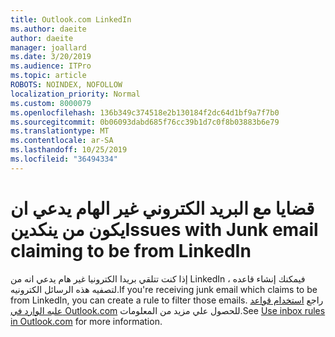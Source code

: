 ```yaml
---
title: Outlook.com LinkedIn
ms.author: daeite
author: daeite
manager: joallard
ms.date: 3/20/2019
ms.audience: ITPro
ms.topic: article
ROBOTS: NOINDEX, NOFOLLOW
localization_priority: Normal
ms.custom: 8000079
ms.openlocfilehash: 136b349c374518e2b130184f2dc64d1bf9a7f7b0
ms.sourcegitcommit: 0b06093dabd685f76cc39b1d7c0f8b03883b6e79
ms.translationtype: MT
ms.contentlocale: ar-SA
ms.lasthandoff: 10/25/2019
ms.locfileid: "36494334"
---
```

# <a name="issues-with-junk-email-claiming-to-be-from-linkedin"></a><span data-ttu-id="13fa9-102">قضايا مع البريد الكتروني غير الهام يدعي ان يكون من ينكدين</span><span class="sxs-lookup"><span data-stu-id="13fa9-102">Issues with Junk email claiming to be from LinkedIn</span></span>

<span data-ttu-id="13fa9-103">إذا كنت تتلقي بريدا الكترونيا غير هام يدعي انه من LinkedIn ، فيمكنك إنشاء قاعده لتصفيه هذه الرسائل الكترونيه.</span><span class="sxs-lookup"><span data-stu-id="13fa9-103">If you're receiving junk email which claims to be from LinkedIn, you can create a rule to filter those emails.</span></span>
<span data-ttu-id="13fa9-104">راجع [استخدام قواعد علبه الوارد في Outlook.com](https://aka.ms/OutlookComInboxRules) للحصول علي مزيد من المعلومات.</span><span class="sxs-lookup"><span data-stu-id="13fa9-104">See [Use inbox rules in Outlook.com](https://aka.ms/OutlookComInboxRules) for more information.</span></span>


